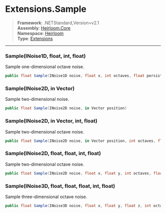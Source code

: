 # Extensions.Sample

> **Framework**: .NETStandard,Version=v2.1  
> **Assembly**: [Heirloom.Core][0]  
> **Namespace**: [Heirloom][0]  
> **Type**: [Extensions][1]  

--------------------------------------------------------------------------------

### Sample(INoise1D, float, int, float)

Sample one-dimensional octave noise.

```cs
public float Sample(INoise1D noise, float x, int octaves, float persistence = 0.5)
```

### Sample(INoise2D, in Vector)

Sample two-dimensional noise.

```cs
public float Sample(INoise2D noise, in Vector position)
```

### Sample(INoise2D, in Vector, int, float)

Sample two-dimensional octave noise.

```cs
public float Sample(INoise2D noise, in Vector position, int octaves, float persistence = 0.5)
```

### Sample(INoise2D, float, float, int, float)

Sample two-dimensional octave noise.

```cs
public float Sample(INoise2D noise, float x, float y, int octaves, float persistence = 0.5)
```

### Sample(INoise3D, float, float, float, int, float)

Sample three-dimensional octave noise.

```cs
public float Sample(INoise3D noise, float x, float y, float z, int octaves, float persistence = 0.5)
```

[0]: ..\Heirloom.Core.md
[1]: Heirloom.Extensions.md
